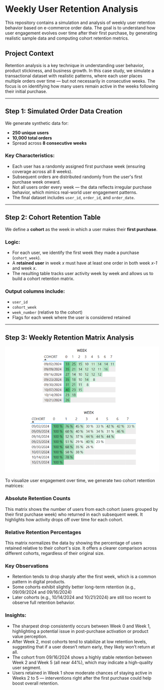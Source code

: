 # Weekly User Retention Analysis

This repository contains a simulation and analysis of weekly user retention behavior based on e-commerce order data. The goal is to understand how user engagement evolves over time after their first purchase, by generating realistic sample data and computing cohort retention metrics.

## Project Context

Retention analysis is a key technique in understanding user behavior, product stickiness, and business growth. In this case study, we simulate a transactional dataset with realistic patterns, where each user places multiple orders over time — but not necessarily in consecutive weeks. The focus is on identifying how many users remain active in the weeks following their initial purchase.

---

## Step 1: Simulated Order Data Creation

We generate synthetic data for:
- **250 unique users**
- **10,000 total orders**
- Spread across **8 consecutive weeks**

### Key Characteristics:
- Each user has a randomly assigned first purchase week (ensuring coverage across all 8 weeks).
- Subsequent orders are distributed randomly from the user's first purchase week onward.
- Not all users order every week — the data reflects irregular purchase behavior, which mimics real-world user engagement patterns.
- The final dataset includes `user_id`, `order_id`, and `order_date`.

---

## Step 2: Cohort Retention Table

We define a **cohort** as the week in which a user makes their **first purchase**.

### Logic:
- For each user, we identify the first week they made a purchase (`cohort_week`).
- A **retained user** in week *x* must have at least one order in both week *x-1* and week *x*.
- The resulting table tracks user activity week by week and allows us to build a cohort retention matrix.

### Output columns include:
- `user_id`
- `cohort_week`
- `week_number` (relative to the cohort)
- Flags for each week where the user is considered retained

---

## Step 3: Weekly Retention Matrix Analysis

![alt text](image.png)

To visualize user engagement over time, we generate two cohort retention matrices:

### Absolute Retention Counts
This matrix shows the number of users from each cohort (users grouped by their first purchase week) who returned in each subsequent week. It highlights how activity drops off over time for each cohort.

### Relative Retention Percentages
This matrix normalizes the data by showing the percentage of users retained relative to their cohort's size. It offers a clearer comparison across different cohorts, regardless of their original size.

### Key Observations
- Retention tends to drop sharply after the first week, which is a common pattern in digital products.
- Some cohorts exhibit slightly better long-term retention (e.g., 09/09/2024 and 09/16/2024)
- Later cohorts (e.g., 10/14/2024 and 10/21/2024) are still too recent to observe full retention behavior.

### Insights:

- The sharpest drop consistently occurs between Week 0 and Week 1, highlighting a potential issue in post-purchase activation or product value perception.
- After Week 2, most cohorts tend to stabilize at low retention levels, suggesting that if a user doesn’t return early, they likely won’t return at all.
- The cohort from 09/16/2024 shows a highly stable retention between Week 2 and Week 5 (all near 44%), which may indicate a high-quality user segment.
- Users retained in Week 1 show moderate chances of staying active in Weeks 2 to 5 — interventions right after the first purchase could help boost overall retention.
